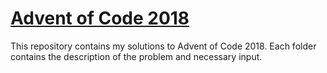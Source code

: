 # [Advent of Code 2018](https://adventofcode.com/)

This repository contains my solutions to Advent of Code 2018. Each folder contains the description of the problem and necessary input.
